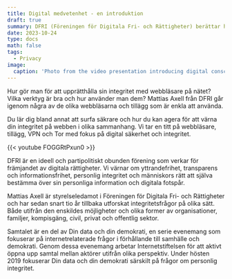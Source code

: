 ```yaml
---
title: Digital medvetenhet - en introduktion
draft: true
summary: DFRI (Föreningen för Digitala Fri- och Rättigheter) berättar hur du kan skydda din integritet och bli medveten om de digitala fotspår och uppgifter du lämnar efter dig på internet.
date: 2023-10-24
type: docs
math: false
tags:
  - Privacy
image:
  caption: 'Photo from the video presentation introducing digital consciousness at Goto10 Stockholm'
---
```


Hur gör man för att upprätthålla sin integritet med webbläsare på nätet? Vilka verktyg är bra och hur använder man dem? Mattias Axell från DFRI går igenom några av de olika webbläsarna och tillägg som är enkla att använda.

Du lär dig bland annat att surfa säkrare och hur du kan agera för att värna din integritet på webben i olika sammanhang. Vi tar en titt på webbläsare, tillägg, VPN och Tor med fokus på digital säkerhet och integritet.

{{< youtube FOGGRtPxun0 >}}

DFRI är en ideell och partipolitiskt obunden förening som verkar för främjandet av digitala rättigheter. Vi värnar om yttrandefrihet, transparens och informationsfrihet, personlig integritet och människors rätt att själva bestämma över sin personliga information och digitala fotspår.

Mattias Axell är styrelseledamot i Föreningen för Digitala Fri- och Rättigheter och har sedan snart tio år tillbaka utforskat integritetsfrågor på olika sätt. Både utifrån den enskildes möjligheter och olika former av organisationer, familjer, kompisgäng, civil, privat och offentlig sektor.

Samtalet är en del av Din data och din demokrati, en serie evenemang som fokuserar på internetrelaterade frågor i förhållande till samhälle och demokrati. Genom dessa evenemang arbetar Internetstiftelsen för att aktivt öppna upp samtal mellan aktörer utifrån olika perspektiv. Under hösten 2019 fokuserar Din data och din demokrati särskilt på frågor om personlig integritet.


